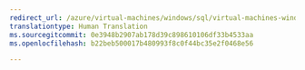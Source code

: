 ```yaml
---
redirect_url: /azure/virtual-machines/windows/sql/virtual-machines-windows-sql-performance
translationtype: Human Translation
ms.sourcegitcommit: 0e3948b2907ab178d39c898610106df33b4533aa
ms.openlocfilehash: b22beb500017b480993f8c0f44bc35e2f0468e56

---
```



<!--HONumber=Feb17_HO2-->


